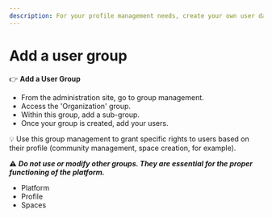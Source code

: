 ```yaml
---
description: For your profile management needs, create your own user database
---
```


# Add a user group

👉 **Add a User Group**

* From the administration site, go to group management.
* Access the 'Organization' group.
* Within this group, add a sub-group.
* Once your group is created, add your users.

💡 Use this group management to grant specific rights to users based on their profile (community management, space creation, for example).

:warning: _**Do not use or modify other groups. They are essential for the proper functioning of the platform.**_

* Platform
* Profile
* Spaces
